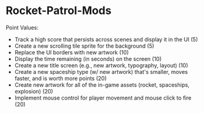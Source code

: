 # Rocket-Patrol-Mods

Point Values:
- Track a high score that persists across scenes and display it in the UI (5)
- Create a new scrolling tile sprite for the background (5)
- Replace the UI borders with new artwork (10)
- Display the time remaining (in seconds) on the screen (10)
- Create a new title screen (e.g., new artwork, typography, layout) (10)
- Create a new spaceship type (w/ new artwork) that's smaller, moves faster, and is worth more points (20)
- Create new artwork for all of the in-game assets (rocket, spaceships, explosion) (20) 
- Implement mouse control for player movement and mouse click to fire (20)
